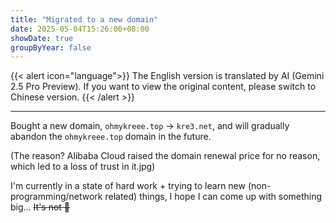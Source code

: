 ```yaml
---
title: "Migrated to a new domain"
date: 2025-05-04T15:26:00+08:00
showDate: true
groupByYear: false
---
```


{{< alert icon="language">}}
The English version is translated by AI (Gemini 2.5 Pro Preview). If you want to view the original content, please switch to Chinese version.
{{< /alert >}}

---

Bought a new domain, `ohmykreee.top` -> `kre3.net`, and will gradually abandon the `ohmykreee.top` domain in the future.

(The reason? Alibaba Cloud raised the domain renewal price for no reason, which led to a loss of trust in it.jpg)

I'm currently in a state of hard work + trying to learn new (non-programming/network related) things, I hope I can come up with something big... ~~It's not 💩~~
